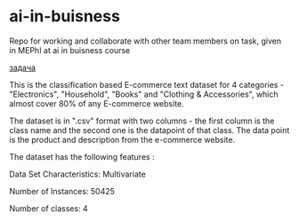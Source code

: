 # ai-in-buisness
Repo for working and collaborate with other team members on task, given in MEPhI at ai in buisness course

[задача](https://www.kaggle.com/datasets/saurabhshahane/ecommerce-text-classification)


This is the classification based E-commerce text dataset for 4 categories - "Electronics", "Household", "Books" and "Clothing & Accessories", which almost cover 80% of any E-commerce website.

The dataset is in ".csv" format with two columns - the first column is the class name and the second one is the datapoint of that class. The data point is the product and description from the e-commerce website.

The dataset has the following features :

Data Set Characteristics: Multivariate

Number of Instances: 50425

Number of classes: 4
